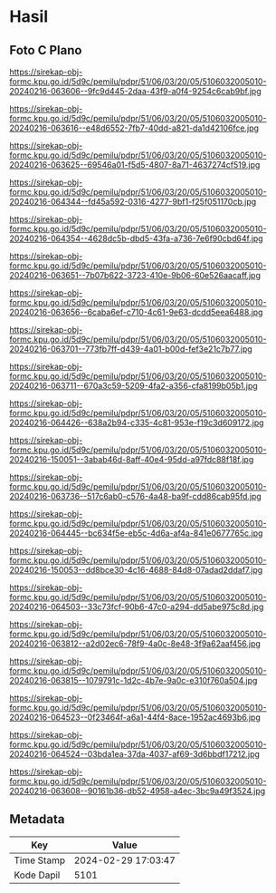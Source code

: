# Hasil

## Foto C Plano

https://sirekap-obj-formc.kpu.go.id/5d9c/pemilu/pdpr/51/06/03/20/05/5106032005010-20240216-063606--9fc9d445-2daa-43f9-a0f4-9254c6cab9bf.jpg

https://sirekap-obj-formc.kpu.go.id/5d9c/pemilu/pdpr/51/06/03/20/05/5106032005010-20240216-063616--e48d6552-7fb7-40dd-a821-da1d42106fce.jpg

https://sirekap-obj-formc.kpu.go.id/5d9c/pemilu/pdpr/51/06/03/20/05/5106032005010-20240216-063625--69546a01-f5d5-4807-8a71-4637274cf519.jpg

https://sirekap-obj-formc.kpu.go.id/5d9c/pemilu/pdpr/51/06/03/20/05/5106032005010-20240216-064344--fd45a592-0316-4277-9bf1-f25f051170cb.jpg

https://sirekap-obj-formc.kpu.go.id/5d9c/pemilu/pdpr/51/06/03/20/05/5106032005010-20240216-064354--4628dc5b-dbd5-43fa-a736-7e6f90cbd64f.jpg

https://sirekap-obj-formc.kpu.go.id/5d9c/pemilu/pdpr/51/06/03/20/05/5106032005010-20240216-063651--7b07b622-3723-410e-9b06-60e526aacaff.jpg

https://sirekap-obj-formc.kpu.go.id/5d9c/pemilu/pdpr/51/06/03/20/05/5106032005010-20240216-063656--6caba6ef-c710-4c61-9e63-dcdd5eea6488.jpg

https://sirekap-obj-formc.kpu.go.id/5d9c/pemilu/pdpr/51/06/03/20/05/5106032005010-20240216-063701--773fb7ff-d439-4a01-b00d-fef3e21c7b77.jpg

https://sirekap-obj-formc.kpu.go.id/5d9c/pemilu/pdpr/51/06/03/20/05/5106032005010-20240216-063711--670a3c59-5209-4fa2-a356-cfa8199b05b1.jpg

https://sirekap-obj-formc.kpu.go.id/5d9c/pemilu/pdpr/51/06/03/20/05/5106032005010-20240216-064426--638a2b94-c335-4c81-953e-f19c3d609172.jpg

https://sirekap-obj-formc.kpu.go.id/5d9c/pemilu/pdpr/51/06/03/20/05/5106032005010-20240216-150051--3abab46d-8aff-40e4-95dd-a97fdc88f18f.jpg

https://sirekap-obj-formc.kpu.go.id/5d9c/pemilu/pdpr/51/06/03/20/05/5106032005010-20240216-063736--517c6ab0-c576-4a48-ba9f-cdd86cab95fd.jpg

https://sirekap-obj-formc.kpu.go.id/5d9c/pemilu/pdpr/51/06/03/20/05/5106032005010-20240216-064445--bc634f5e-eb5c-4d6a-af4a-841e0677765c.jpg

https://sirekap-obj-formc.kpu.go.id/5d9c/pemilu/pdpr/51/06/03/20/05/5106032005010-20240216-150053--dd8bce30-4c16-4688-84d8-07adad2ddaf7.jpg

https://sirekap-obj-formc.kpu.go.id/5d9c/pemilu/pdpr/51/06/03/20/05/5106032005010-20240216-064503--33c73fcf-90b6-47c0-a294-dd5abe975c8d.jpg

https://sirekap-obj-formc.kpu.go.id/5d9c/pemilu/pdpr/51/06/03/20/05/5106032005010-20240216-063812--a2d02ec6-78f9-4a0c-8e48-3f9a62aaf456.jpg

https://sirekap-obj-formc.kpu.go.id/5d9c/pemilu/pdpr/51/06/03/20/05/5106032005010-20240216-063815--1079791c-1d2c-4b7e-9a0c-e310f760a504.jpg

https://sirekap-obj-formc.kpu.go.id/5d9c/pemilu/pdpr/51/06/03/20/05/5106032005010-20240216-064523--0f23464f-a6a1-44f4-8ace-1952ac4693b6.jpg

https://sirekap-obj-formc.kpu.go.id/5d9c/pemilu/pdpr/51/06/03/20/05/5106032005010-20240216-064524--03bda1ea-37da-4037-af69-3d6bbdf17212.jpg

https://sirekap-obj-formc.kpu.go.id/5d9c/pemilu/pdpr/51/06/03/20/05/5106032005010-20240216-063608--90161b36-db52-4958-a4ec-3bc9a49f3524.jpg


## Metadata

| Key        | Value               |
| ---------- | ------------------- |
| Time Stamp | 2024-02-29 17:03:47 |
| Kode Dapil | 5101                |



